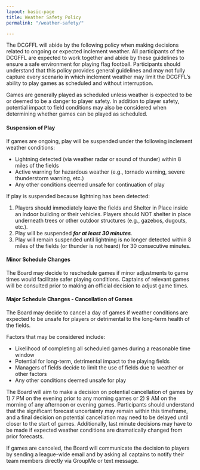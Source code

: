 ```yaml
---
layout: basic-page
title: Weather Safety Policy
permalink: "/weather-safety/"

---
```

The DCGFFL will abide by the following policy when making decisions related to ongoing or expected inclement weather. All participants of the DCGFFL are expected to work together and abide by these guidelines to ensure a safe environment for playing flag football. Participants should understand that this policy provides general guidelines and may not fully capture every scenario in which inclement weather may limit the DCGFFL’s ability to play games as scheduled and without interruption.

Games are generally played as scheduled unless weather is expected to be or deemed to be a danger to player safety. In addition to player safety, potential impact to field conditions may also be considered when determining whether games can be played as scheduled.

#### Suspension of Play

If games are ongoing, play will be suspended under the following inclement weather conditions:

* Lightning detected (via weather radar or sound of thunder) within 8 miles of the fields
* Active warning for hazardous weather (e.g., tornado warning, severe thunderstorm warning, etc.)
* Any other conditions deemed unsafe for continuation of play

If play is suspended because lightning has been detected:

1. Players should immediately leave the fields and Shelter in Place inside an indoor building or their vehicles. Players should NOT shelter in place underneath trees or other outdoor structures (e.g., gazebos, dugouts, etc.).
2. Play will be suspended **_for at least 30 minutes_**.
3. Play will remain suspended until lightning is no longer detected within 8 miles of the fields (or thunder is not heard) for 30 consecutive minutes.

#### Minor Schedule Changes

The Board may decide to reschedule games if minor adjustments to game times would facilitate safer playing conditions. Captains of relevant games will be consulted prior to making an official decision to adjust game times.

#### Major Schedule Changes - Cancellation of Games

The Board may decide to cancel a day of games if weather conditions are expected to be unsafe for players or detrimental to the long-term health of the fields.

Factors that may be considered include:

* Likelihood of completing all scheduled games during a reasonable time window
* Potential for long-term, detrimental impact to the playing fields
* Managers of fields decide to limit the use of fields due to weather or other factors
* Any other conditions deemed unsafe for play

The Board will aim to make a decision on potential cancellation of games by 1) 7 PM on the evening prior to any morning games or 2) 9 AM on the morning of any afternoon or evening games. Participants should understand that the significant forecast uncertainty may remain within this timeframe, and a final decision on potential cancellation may need to be delayed until closer to the start of games. Additionally, last minute decisions may have to be made if expected weather conditions are dramatically changed from prior forecasts.

If games are canceled, the Board will communicate the decision to players by sending a league-wide email and by asking all captains to notify their team members directly via GroupMe or text message.